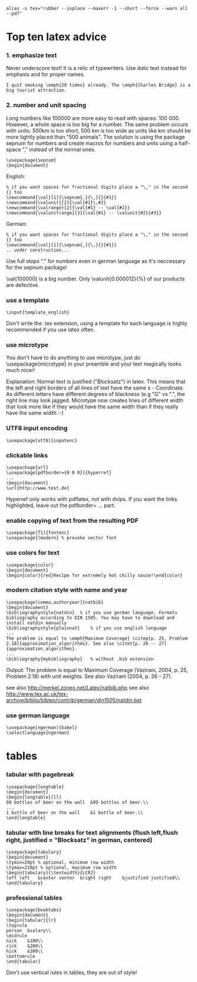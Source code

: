 
```
alias -s tex="rubber --inplace --maxerr -1 --short --force --warn all --pdf"
```

# Top ten latex advice #

### 1. emphasize text ###
Never underscore text! It is a relic of typewriters. Use _italic_ text instead for emphasis and for proper names.
```
I quit smoking \emph{20 times} already. The \emph{Charles Bridge} is a big tourist attraction.
```

### 2. number and unit spacing ###
Long numbers like 100000 are more easy to read with spaces: 100 000. However, a whole space is too big for a number. The same problem occurs with units: 500km is too short, 500 km is too wide as units like km should be more tightly placed than "500 animals". The solution is using the package sepnum for numbers and create macros for numbers and units using a half-space "\," instead of the normal ones.

```
\usepackage{sepnum}
\begin{document}
```
English:
```
% if you want spaces for fractional digits place a "\," in the second {} too
\newcommand{\val}[1]{\sepnum{.}{\,}{}{#1}}
\newcommand{\valunit}[2]{\val{#1}\,#2}
\newcommand{\valrange}[2]{\val{#1} -- \val{#2}}
\newcommand{\valunitrange}[3]{\val{#1} -- \valunit{#2}{#3}}
```
German:
```
% if you want spaces for fractional digits place a "\," in the second {} too
\newcommand{\val}[1]{\sepnum{,}{\,}{}{#1}}
.. under construction...
```

Use full stops "." for numbers even in german language as it's neccessary for the sepnum package!

\val{100000} is a big number. Only \valunit{0.000012}{\%} of our products are defective.

### use a template ###
```
\input{template_english}
```
Don't write the .tex extension, using a template for each language is highly recommended if you use latex often.

### use microtype ###
You don't have to do anything to use microtype, just do \usepackage{microtype} in your preamble and your text magically looks much nicer!

Explanation: Normal text is justified ("Blocksatz") in latex. This means that the left and right borders of all lines of text have the same x - Coordinate. As different letters have different degrees of blackness (e.g "G" vs ".", the right line may look jagged. Microtype now creates lines of different width that look more like if they would have the same width than if they really have the same width :-)

### UTF8 input encoding ###
```
\usepackage[utf8]{inputenc}
```

### clickable links ###
```
\usepackage{url}
\usepackage[pdfborder={0 0 0}]{hyperref}
...
\begin{document}
\url{http://www.test.de}
```
Hyperref only works with pdflatex, not with dvips.
If you want the links highlighted, leave out the pdfborder= ... part.


### enable copying of text from the resulting PDF ###
```
\usepackage[T1]{fontenc}
\usepackage{lmodern} % provoke vector font
```

### use colors for text ###
```
\usepackage{color}
\begin{document}
\begin{color}{red}Recipe for extremely hot chilly sauce!\end{color}
```

### modern citation style with name and year ###
```
\usepackage[comma,authoryear]{natbib}
\begin{document}
\bibliographystyle{natdin}	% if you use german language. Formats bibliography according to DIN 1505. You may have to download and install natdin manually
\bibliographystyle{plainnat}	% if you use english language
...
The problem is equal to \emph{Maximum Coverage} \citep[p. 25, Problem 2.18]{approximation_algorithms}. See also \citet[p. 26 -- 27]{approximation_algorithms}.
...
\bibliography{mybibliography}	% without .bib extension
```
Output:
The problem is equal to Maximum Coverage (Vazirani, 2004, p. 25, Problem 2.18) with unit weights. See also Vazirani (2004, p. 26 - 27).

see also http://merkel.zoneo.net/Latex/natbib.php
see also http://www.tex.ac.uk/tex-archive/biblio/bibtex/contrib/german/din1505/natdin.bst

### use german language ###
```
\usepackage[ngerman]{babel}
\selectlanguage{ngerman}
```

# tables #

### tabular with pagebreak ###
```
\usepackage{longtable}
\begin{document}
\begin{longtable}[ll]
99 bottles of beer on the wall	&99 bottles of beer.\\
...
1 bottle of beer on the wall	&1 bottle of beer.\\
\end{longtable}
```

### tabular with line breaks for text alignments (flush left,flush right, justified = "Blocksatz" in german, centered) ###
```
\usepackage{tabulary}
\begin{document}
\tymin=20pt % optional, minimum row width
\tymax=210pt % optional, maximum row width
\begin{tabulary}{\textwidth}{LCRJ}
left left	&center center	&right right	&justified justified\\
\end{tabulary}
```

### professional tables ###
```
\usepackage{booktabs}
\begin{document}
\begin{tabular}{lr}
\toprule
person	&salary\\
\midrule
nick	&100\\
rick	&200\\
hick	&300\\
\bottomrule
\end{tabular}
```
Don't use vertical rules in tables, they are out of style!

###  ###
```

```
###  ###
```

```
###  ###
```

```
###  ###
```

```